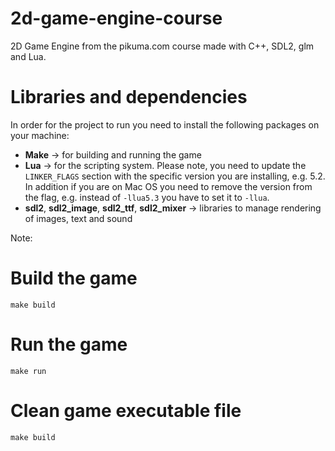 # 2d-game-engine-course
2D Game Engine from the pikuma.com course made with C++, SDL2, glm and Lua.

# Libraries and dependencies
In order for the project to run you need to install the following packages on your machine:

* **Make** -> for building and running the game
* **Lua** -> for the scripting system. Please note, you need to update the `LINKER_FLAGS` section with the specific version you are installing, e.g. 5.2. In addition if you are on Mac OS you need to remove the version from the flag, e.g. instead of `-llua5.3` you have to set it to `-llua`.
* **sdl2**, **sdl2_image**, **sdl2_ttf**, **sdl2_mixer** -> libraries to manage rendering of images, text and sound

Note: 

# Build the game
```
make build
```

# Run the game
```
make run
```

# Clean game executable file
```
make build
```